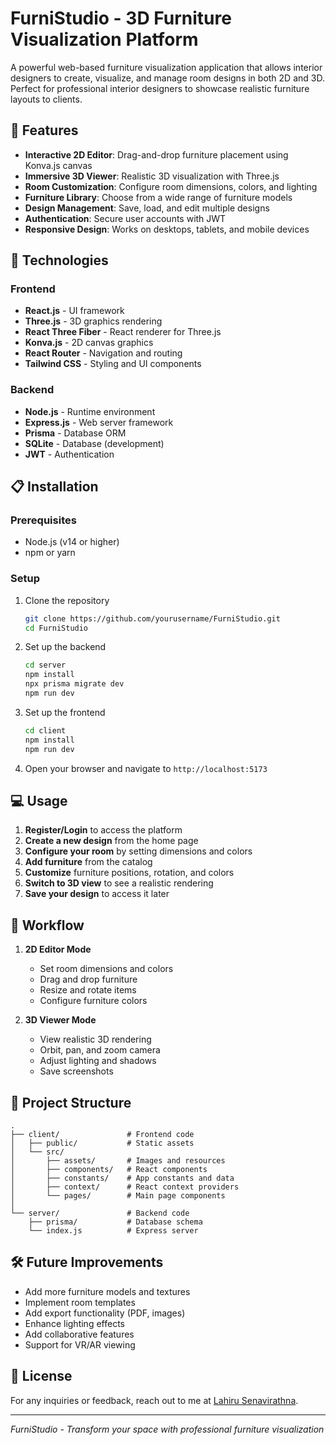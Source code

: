 # FurniStudio - 3D Furniture Visualization Platform

A powerful web-based furniture visualization application that allows interior designers to create, visualize, and manage room designs in both 2D and 3D. Perfect for professional interior designers to showcase realistic furniture layouts to clients.

## 🌟 Features

- **Interactive 2D Editor**: Drag-and-drop furniture placement using Konva.js canvas
- **Immersive 3D Viewer**: Realistic 3D visualization with Three.js
- **Room Customization**: Configure room dimensions, colors, and lighting
- **Furniture Library**: Choose from a wide range of furniture models
- **Design Management**: Save, load, and edit multiple designs
- **Authentication**: Secure user accounts with JWT
- **Responsive Design**: Works on desktops, tablets, and mobile devices

## 🚀 Technologies

### Frontend
- **React.js** - UI framework
- **Three.js** - 3D graphics rendering
- **React Three Fiber** - React renderer for Three.js
- **Konva.js** - 2D canvas graphics
- **React Router** - Navigation and routing
- **Tailwind CSS** - Styling and UI components

### Backend
- **Node.js** - Runtime environment
- **Express.js** - Web server framework
- **Prisma** - Database ORM
- **SQLite** - Database (development)
- **JWT** - Authentication

## 📋 Installation

### Prerequisites
- Node.js (v14 or higher)
- npm or yarn

### Setup

1. Clone the repository
   ```bash
   git clone https://github.com/yourusername/FurniStudio.git
   cd FurniStudio
   ```

2. Set up the backend
   ```bash
   cd server
   npm install
   npx prisma migrate dev
   npm run dev
   ```

3. Set up the frontend
   ```bash
   cd client
   npm install
   npm run dev
   ```

4. Open your browser and navigate to `http://localhost:5173`

## 💻 Usage

1. **Register/Login** to access the platform
2. **Create a new design** from the home page
3. **Configure your room** by setting dimensions and colors
4. **Add furniture** from the catalog
5. **Customize** furniture positions, rotation, and colors
6. **Switch to 3D view** to see a realistic rendering
7. **Save your design** to access it later

## 🔄 Workflow

1. **2D Editor Mode**
   - Set room dimensions and colors
   - Drag and drop furniture
   - Resize and rotate items
   - Configure furniture colors

2. **3D Viewer Mode**
   - View realistic 3D rendering
   - Orbit, pan, and zoom camera
   - Adjust lighting and shadows
   - Save screenshots

## 🧩 Project Structure

```
.
├── client/               # Frontend code
│   ├── public/           # Static assets
│   └── src/
│       ├── assets/       # Images and resources
│       ├── components/   # React components
│       ├── constants/    # App constants and data
│       ├── context/      # React context providers
│       └── pages/        # Main page components
│
└── server/               # Backend code
    ├── prisma/           # Database schema
    └── index.js          # Express server
```

## 🛠️ Future Improvements

- Add more furniture models and textures
- Implement room templates
- Add export functionality (PDF, images)
- Enhance lighting effects
- Add collaborative features
- Support for VR/AR viewing

## 📝 License

For any inquiries or feedback, reach out to me at [Lahiru Senavirathna](https://bit.ly/Lahiru_Senavirathna).

---

*FurniStudio - Transform your space with professional furniture visualization* 
